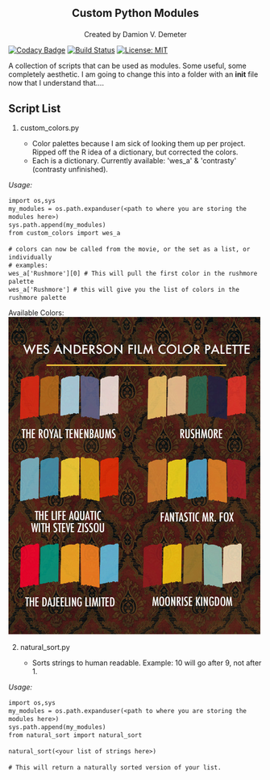 ## <p align="center">Custom Python Modules</p>   
<p align="center"> Created by Damion V. Demeter</p>   

[![Codacy Badge](https://api.codacy.com/project/badge/Grade/b7521b9839c6464e9f70bb7c5b70d6e0)](https://app.codacy.com/app/iamdamion/my_modules?utm_source=github.com&utm_medium=referral&utm_content=iamdamion/my_modules&utm_campaign=Badge_Grade_Dashboard)
[![Build Status](https://travis-ci.org/iamdamion/my_modules.svg?branch=master)](https://travis-ci.org/iamdamion/my_modules)
[![License: MIT](https://img.shields.io/badge/License-MIT-yellow.svg)](https://opensource.org/licenses/MIT)

A collection of scripts that can be used as modules. Some useful, some completely aesthetic.
I am going to change this into a folder with an __init__ file now that I understand that....

## Script List ##

1. custom_colors.py

    * Color palettes because I am sick of looking them up per project. Ripped off the R idea of a dictionary, but corrected the colors.   
    * Each is a dictionary. Currently available: 'wes_a' & 'contrasty' (contrasty unfinished).   
 
 *Usage:*   
 ```
 import os,sys
 my_modules = os.path.expanduser(<path to where you are storing the modules here>)
 sys.path.append(my_modules)
 from custom_colors import wes_a

 # colors can now be called from the movie, or the set as a list, or individually
 # examples:
 wes_a['Rushmore'][0] # This will pull the first color in the rushmore palette
 wes_a['Rushmore'] # this will give you the list of colors in the rushmore palette
 ```

Available Colors:     
![](https://github.com/iamdamion/my_modules/blob/master/wes_color_palettes.jpg) 

2. natural_sort.py

    * Sorts strings to human readable. Example: 10 will go after 9, not after 1.

*Usage:*
 ```
 import os,sys
 my_modules = os.path.expanduser(<path to where you are storing the modules here>)
 sys.path.append(my_modules)
 from natural_sort import natural_sort

 natural_sort(<your list of strings here>)

 # This will return a naturally sorted version of your list. 
 ```   
     

